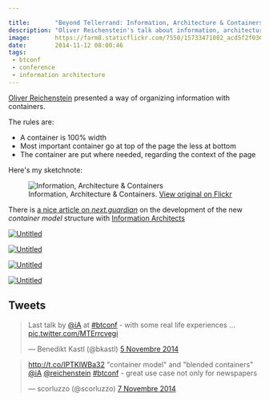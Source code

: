 ```yaml
---

title:       "Beyond Tellerrand: Information, Architecture & Containers"
description: "Oliver Reichenstein's talk about information, architecture & containers at Beyond Tellerrand"
image:       https://farm8.staticflickr.com/7550/15733471082_acd5f2f036_c.jpg
date:        2014-11-12 08:00:46
tags:
 - btconf
 - conference
 - information architecture
---
```


[Oliver Reichenstein](https://twitter.com/reichenstein) presented a way of organizing information with containers.

The rules are:

  - A container is 100% width
  - Most important container go at top of the page the less at bottom
  - The container are put where needed, regarding the context of the page

Here's my sketchnote:

<figure>
  <img src="https://farm8.staticflickr.com/7520/15151587383_14a87d3374_c.jpg" alt="Information, Architecture & Containers">
  <figcaption>
    Information, Architecture & Containers. <a href="https://www.flickr.com/photos/alienlebarge/15151587383">View original on Flickr</a>
  </figcaption>
</figure>

There is [a nice article on *next.guardian*](http://next.theguardian.com/blog/container-model-blended-content/) on the development of the new _container model_ structure with [Information Architects](https://ia.net)

<a href="https://www.flickr.com/photos/alienlebarge/15733469982" title="Untitled by Cédric Aellen, on Flickr"><img src="https://farm4.staticflickr.com/3956/15733469982_86bf8f50f9_c.jpg" alt="Untitled"></a>

<a href="https://www.flickr.com/photos/alienlebarge/15547078070" title="Untitled by Cédric Aellen, on Flickr"><img src="https://farm8.staticflickr.com/7508/15547078070_b3ba4f9462_c.jpg" alt="Untitled"></a>

<a href="https://www.flickr.com/photos/alienlebarge/15733463812" title="Untitled by Cédric Aellen, on Flickr"><img src="https://farm4.staticflickr.com/3950/15733463812_78b7a0619a_c.jpg" alt="Untitled"></a>

<a href="https://www.flickr.com/photos/alienlebarge/15733466502" title="Untitled by Cédric Aellen, on Flickr"><img src="https://farm4.staticflickr.com/3947/15733466502_64e66d3309_c.jpg" alt="Untitled"></a>

## Tweets

<blockquote class="twitter-tweet" lang="fr"><p>Last talk by <a href="https://twitter.com/iA">@iA</a> at <a href="https://twitter.com/hashtag/btconf?src=hash">#btconf</a> - with some real life experiences … <a href="http://t.co/MTErrcvegi">pic.twitter.com/MTErrcvegi</a></p>&mdash; Benedikt Kastl (@bkastl) <a href="https://twitter.com/bkastl/status/530036591214227456">5 Novembre 2014</a></blockquote> <script async src="//platform.twitter.com/widgets.js" charset="utf-8"></script>

<blockquote class="twitter-tweet" lang="fr"><p><a href="http://t.co/IPTKlWBa32">http://t.co/IPTKlWBa32</a> &quot;container model&quot; and &quot;blended containers&quot; <a href="https://twitter.com/iA">@iA</a> <a href="https://twitter.com/reichenstein">@reichenstein</a> <a href="https://twitter.com/hashtag/btconf?src=hash">#btconf</a> - great use case not only for newspapers</p>&mdash; scorluzzo (@scorluzzo) <a href="https://twitter.com/scorluzzo/status/530690806278262785">7 Novembre 2014</a></blockquote> <script async src="//platform.twitter.com/widgets.js" charset="utf-8"></script>
